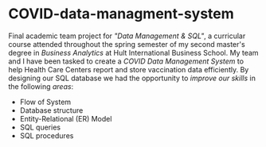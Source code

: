# COVID-data-managment-system
Final academic team project for *"Data Management & SQL"*, a curricular course attended throughout the spring semester of my second master's degree in *Business Analytics* at Hult International Business School. 
My team and I have been tasked to create a *COVID Data Management System* to help Health Care Centers report and store vaccination data efficiently. By designing our SQL database we had the opportunity to *improve our skills* in the following *areas*:
- Flow of System
- Database structure
- Entity-Relational (ER) Model
- SQL queries 
- SQL procedures
